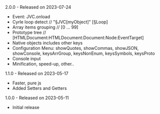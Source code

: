 2.0.0 - Released on 2023-07-24
  * Event: JVC.onload
  * Cyrle loop detect // "§JVC[myObject]" [§Loop]
  * Array items grouping // [0 … 99]
  * Prototype tree // [HTMLDocument:HTMLDocument:Document:Node:EventTarget]
  * Native objects includes other keys
  * Configuration Menu: showQuotes, showCommas, showJSON, showConsole, keysArrGroup, keysNonEnum, keysSymbols, keysProto
  * Console input
  * Minification, speed-up, other..

1.1.0 - Released on 2023-05-17
  * Faster, pure js
  * Added Setters and Getters

1.0.0 - Released on 2023-05-11
  * Initial release
